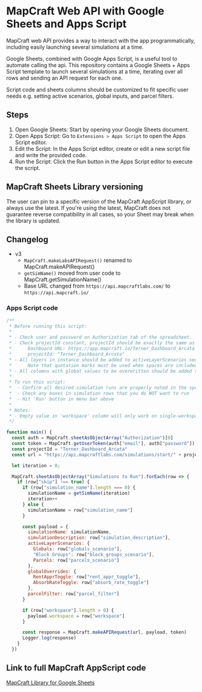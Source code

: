 # MapCraft Web API with Google Sheets and Apps Script

MapCraft web API provides a way to interact with the app programmatically, including easily launching several simulations at a time.

Google Sheets, combined with Google Apps Script, is a useful tool to automate calling the api.  This repository contains a Google Sheets + Apps Script template to launch several simulations at a time, iterating over all rows and sending an API request for each one.

Script code and sheets columns should be customized to fit specific user needs e.g. setting active scenarios, global inputs, and parcel filters.

## Steps

1.	Open Google Sheets: Start by opening your Google Sheets document.
2.	Open Apps Script:
	Go to `Extensions > Apps Script` to open the Apps Script editor.
3.	Edit the Script:
	In the Apps Script editor, create or edit a new script file and write the provided code.
4. 	Run the Script:
    Click the Run button in the Apps Script editor to execute the script.

## MapCraft Sheets Library versioning

The user can pin to a specific version of the MapCraft AppScript library, or always use the latest.  If you're using the latest, MapCraft does not guarantee reverse compatibility in all cases, so your Sheet may break when the library is updated.

## Changelog

- v3
  - `MapCraft.makeLabsAPIRequest()` renamed to MapCraft.makeAPIRequest()
  - `getSimName()` moved from user code to MapCraft.getSimulationName()
  - Base URL changed from `https://api.mapcraftlabs.com/` to `https://api.mapcraft.io/`


### Apps Script code

```js
/**
 * Before running this script:
 * 
 * - Check user and password on Authorization tab of the spreadsheet.
 * - Check projectId constant, projectId should be exactly the same as the dashboard name.
 *      Dashboard URL: https://app.mapcraft.io/Terner_Dashboard_Arcata
 *      projectId: "Terner_Dashboard_Arcata"
 * - All layers in instance should be added to activeLayerScenarios section of the payload
 *      Note that quotation marks must be used when spaces are included in layer name
 * - All columns with global values to be overwritten should be added to globalOverrides section of the payload
 * 
 * To run this script:
 *  - Confirm all desired simulation runs are properly noted in the spreadsheet
 *  - Check any boxes in simulation rows that you do NOT want to run
 *  - Hit 'Run' button in menu bar above
 * 
 * Notes:
 * - Empty value in 'workspace' column will only work on single-workspace projects.
 */

function main() {
  const auth = MapCraft.sheetAsObjectArray("Authorization")[0]
  const token = MapCraft.getUserToken(auth["email"], auth["password"])
  const projectId = "Terner_Dashboard_Arcata"
  const url = "https://api.mapcraftlabs.com/simulations/start/" + projectId

  let iteration = 0;

  MapCraft.sheetAsObjectArray("Simulations to Run").forEach(row => {
    if (row["skip"] !== true) {
      if (row["simulation_name"].length === 0) {  
        simulationName = getSimName(iteration)
        iteration++
      } else {
        simulationName = row["simulation_name"]
      }

      const payload = {
        simulationName: simulationName,
        simulationDescription: row["simulation_description"],
        activeLayerScenarios: {
          Globals: row["globals_scenario"],
          "Block Groups": row["block_groups_scenario"],
          Parcels: row["parcels_scenario"]
        },
        globalOverrides: {
          RentApprToggle: row["rent_appr_toggle"],
          AbsorbRateToggle: row["absorb_rate_toggle"]
        },
        parcelFilter: row["parcel_filter"]
      }

      if (row["workspace"].length > 0) {
        payload.workspace = row["workspace"]
      }

      const response = MapCraft.makeAPIRequest(url, payload, token)
      Logger.log(response)
    }
  })
```

## Link to full MapCraft AppScript code

[MapCraft Library for Google Sheets](mapcraft_sheets_library.md)
